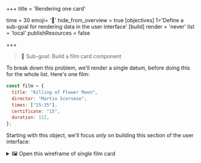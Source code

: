 +++
title = 'Rendering one card'

time = 30
emoji= '💽'
hide_from_overview = true
[objectives]
    1='Define a sub-goal for rendering data in the user interface'
[build]
  render = 'never'
  list = 'local'
  publishResources = false

+++

> 🎯 Sub-goal: Build a film card component

To break down this problem, we'll render a single datum, before doing this for the whole list. Here's one film:

```js
const film = {
  title: "Killing of Flower Moon",
  director: "Martin Scorsese",
  times: ["15:35"],
  certificate: "15",
  duration: 112,
};
```

Starting with this object, we'll focus _only_ on building this section of the user interface:

<details>
<summary> 🖼️ Open this wireframe of single film card</summary>

![single-film-display](single-film-display.png "A single film card")

</details>
